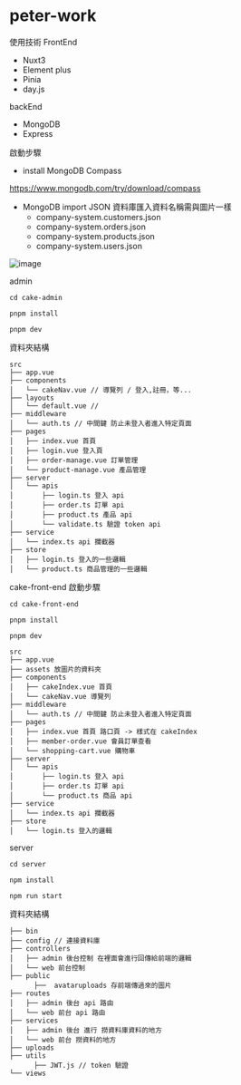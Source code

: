 # peter-work


使用技術
FrontEnd
- Nuxt3
- Element plus
- Pinia
- day.js

backEnd
- MongoDB
- Express


啟動步驟
- install MongoDB Compass

https://www.mongodb.com/try/download/compass

- MongoDB import JSON 資料庫匯入資料名稱需與圖片一樣
  - company-system.customers.json
  - company-system.orders.json
  - company-system.products.json
  - company-system.users.json

![image](https://github.com/c-y-s-s/peter-work/assets/89208310/5a5e90ba-5c74-4ac2-95c3-eedfaa2bc911)


admin
```
cd cake-admin

pnpm install

pnpm dev
```

資料夾結構
```
src
├── app.vue
├── components
│   └── cakeNav.vue // 導覽列 / 登入,註冊，等...
├── layouts
│   └── default.vue // 
├── middleware
│   └── auth.ts // 中間鍵 防止未登入者進入特定頁面
├── pages
│   ├── index.vue 首頁
│   ├── login.vue 登入頁
│   ├── order-manage.vue 訂單管理
│   └── product-manage.vue 產品管理
├── server
│   └── apis
│       ├── login.ts 登入 api
│       ├── order.ts 訂單 api
│       ├── product.ts 產品 api
│       └── validate.ts 驗證 token api
├── service
│   └── index.ts api 攔截器
├── store
│   ├── login.ts 登入的一些邏輯
│   └── product.ts 商品管理的一些邏輯
```



cake-front-end 啟動步驟 
```
cd cake-front-end

pnpm install

pnpm dev

```

```
src
├── app.vue
├── assets 放圖片的資料夾
├── components
│   ├── cakeIndex.vue 首頁
│   └── cakeNav.vue 導覽列
├── middleware
│   └── auth.ts // 中間鍵 防止未登入者進入特定頁面
├── pages
│   ├── index.vue 首頁 路口頁 -> 樣式在 cakeIndex
│   ├── member-order.vue 會員訂單查看
│   └── shopping-cart.vue 購物車
├── server
│   └── apis
│       ├── login.ts 登入 api
│       ├── order.ts 訂單 api
│       └── product.ts 商品 api
├── service
│   └── index.ts api 攔截器
├── store
│   └── login.ts 登入的邏輯
```


server
```
cd server

npm install

npm run start

```

資料夾結構
```
├── bin
├── config // 連接資料庫
├── controllers
│   ├── admin 後台控制 在裡面會進行回傳給前端的邏輯
│   └── web 前台控制
├── public 
      ├──  avataruploads 存前端傳過來的圖片
├── routes
│   ├── admin 後台 api 路由
│   └── web 前台 api 路由
├── services
│   ├── admin 後台 進行 撈資料庫資料的地方
│   └── web 前台 撈資料的地方
├── uploads
├── utils
      ├── JWT.js // token 驗證
└── views
```